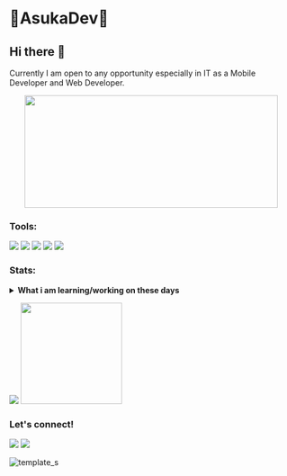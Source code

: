 # 🔰AsukaDev🔰

## Hi there 👋
Currently I am open to any opportunity especially in IT as a Mobile Developer and Web Developer. 

<p align="center">
  <img src="https://github.com/Asuka-Dev/Asuka-Dev/blob/main/images-2.jpg" height="200" width="450"/>
</p>

### Tools:
<p>
    <img src="https://img.shields.io/badge/OS-Linux-blue?&logo=linux" />
    <img src="https://img.shields.io/badge/Code-Java,python-blue?&logo=java" />
    <img src="https://img.shields.io/badge/IDE-AIDE,JVDroid-blue?&logo=xcode" />
    <img src="https://img.shields.io/badge/Text%20Editor-Vim-blue?&logo=vim&logoColor=blue" />
    <img src="https://gpvc.arturio.dev/AsukaDev-Official" />
</p>

### Stats:
<details>
 <summary><strong>What i am learning/working on these days</strong></summary>
    - 🔭 I’m currently working on ... </br>
    - 🌱 I’m currently learning App Development & UI/UX Design</br>
    - 👯 I’m looking to collaborate on ... </br>
    - 🤔 I’m looking for help with ... </br>
    - 💬 Ask me about anything.</br>
    - 📫 How to reach me: <a href="mailto:salsabilamarisa2004@gmail.com">Email me!</a>  </br>
    - 😄 Pronouns: He/Him </br>
    - ⚡ Fun fact: ... </br>
</details>
<p>
    <img src="https://github-readme-stats.vercel.app/api?username=AsukaDev-Official&hide=contribs,prs&show_icons=true&hide_border=true&title_color=000" />
    <img src="https://github-readme-stats.vercel.app/api/top-langs/?username=AsukaDev-Official&layout=compact" height=180 />
</p>


### Let's connect!
<p>
    <a href="http://kelaskode.rf.gd" target="blank"><img src="https://img.shields.io/badge/Website-https://kelaskode.rf.gd-green?" /></a>
    <a href="https://facebook.com/asukadev.official" target="blank"><img src="https://img.shields.io/badge/Asuka-Dev-30302f?style=flat&logo=facebook" /></a>
    </p>


![template_s](https://github.com/Asuka-Dev/Asuka-Dev/blob/main/20210307_155652.png)
